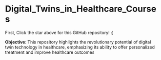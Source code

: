 # Digital_Twins_in_Healthcare_Courses

First, Click the star above for this GitHub repository! :)

**Objective**: This repository highlights the revolutionary potential of digital twin technology in healthcare, emphasizing its ability to offer personalized treatment and improve healthcare outcomes



